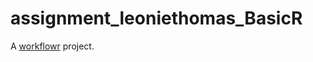 # assignment_leoniethomas_BasicR

A [workflowr][] project.

[workflowr]: https://github.com/jdblischak/workflowr
